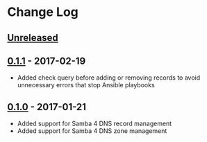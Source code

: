 # Change Log

## [Unreleased]

## [0.1.1] - 2017-02-19
- Added check query before adding or removing records to avoid unnecessary errors that stop Ansible playbooks

## [0.1.0] - 2017-01-21
- Added support for Samba 4 DNS record management
- Added support for Samba 4 DNS zone management

[Unreleased]: https://github.com/tbwtbw/ansible-samba-tool/compare/0.1.1...HEAD
[0.1.1]: https://github.com/tbwtbw/ansible-samba-tool/compare/0.1.0...0.1.1
[0.1.0]: https://github.com/tbwtbw/ansible-samba-tool/compare/d6331fe...0.1.0
